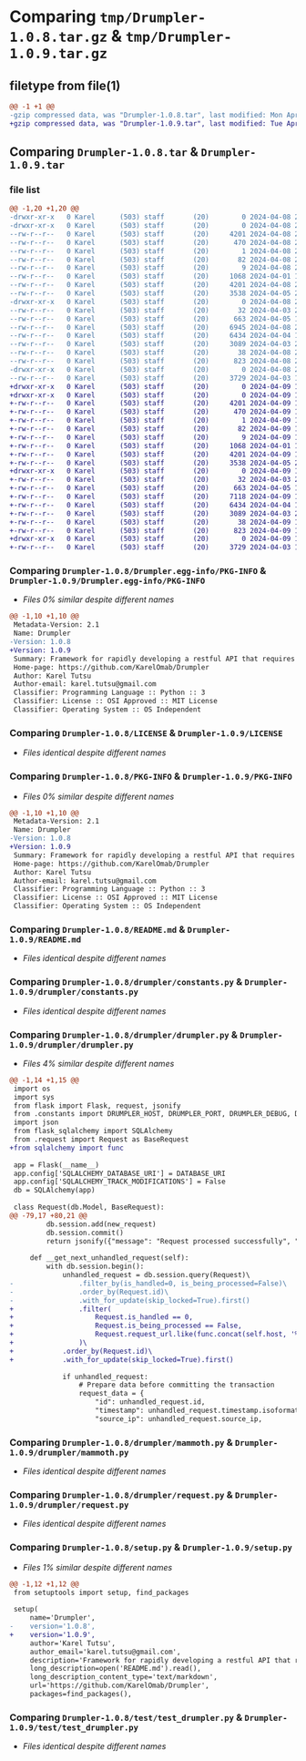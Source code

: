 # Comparing `tmp/Drumpler-1.0.8.tar.gz` & `tmp/Drumpler-1.0.9.tar.gz`

## filetype from file(1)

```diff
@@ -1 +1 @@
-gzip compressed data, was "Drumpler-1.0.8.tar", last modified: Mon Apr  8 20:51:13 2024, max compression
+gzip compressed data, was "Drumpler-1.0.9.tar", last modified: Tue Apr  9 19:26:38 2024, max compression
```

## Comparing `Drumpler-1.0.8.tar` & `Drumpler-1.0.9.tar`

### file list

```diff
@@ -1,20 +1,20 @@
-drwxr-xr-x   0 Karel      (503) staff       (20)        0 2024-04-08 20:51:13.566760 Drumpler-1.0.8/
-drwxr-xr-x   0 Karel      (503) staff       (20)        0 2024-04-08 20:51:13.565359 Drumpler-1.0.8/Drumpler.egg-info/
--rw-r--r--   0 Karel      (503) staff       (20)     4201 2024-04-08 20:51:13.000000 Drumpler-1.0.8/Drumpler.egg-info/PKG-INFO
--rw-r--r--   0 Karel      (503) staff       (20)      470 2024-04-08 20:51:13.000000 Drumpler-1.0.8/Drumpler.egg-info/SOURCES.txt
--rw-r--r--   0 Karel      (503) staff       (20)        1 2024-04-08 20:51:13.000000 Drumpler-1.0.8/Drumpler.egg-info/dependency_links.txt
--rw-r--r--   0 Karel      (503) staff       (20)       82 2024-04-08 20:51:13.000000 Drumpler-1.0.8/Drumpler.egg-info/requires.txt
--rw-r--r--   0 Karel      (503) staff       (20)        9 2024-04-08 20:51:13.000000 Drumpler-1.0.8/Drumpler.egg-info/top_level.txt
--rw-r--r--   0 Karel      (503) staff       (20)     1068 2024-04-01 14:29:50.000000 Drumpler-1.0.8/LICENSE
--rw-r--r--   0 Karel      (503) staff       (20)     4201 2024-04-08 20:51:13.566139 Drumpler-1.0.8/PKG-INFO
--rw-r--r--   0 Karel      (503) staff       (20)     3538 2024-04-05 21:41:41.000000 Drumpler-1.0.8/README.md
-drwxr-xr-x   0 Karel      (503) staff       (20)        0 2024-04-08 20:51:13.560543 Drumpler-1.0.8/drumpler/
--rw-r--r--   0 Karel      (503) staff       (20)       32 2024-04-03 21:38:26.000000 Drumpler-1.0.8/drumpler/__init__.py
--rw-r--r--   0 Karel      (503) staff       (20)      663 2024-04-05 19:22:33.000000 Drumpler-1.0.8/drumpler/constants.py
--rw-r--r--   0 Karel      (503) staff       (20)     6945 2024-04-08 20:50:43.000000 Drumpler-1.0.8/drumpler/drumpler.py
--rw-r--r--   0 Karel      (503) staff       (20)     6434 2024-04-04 18:13:02.000000 Drumpler-1.0.8/drumpler/mammoth.py
--rw-r--r--   0 Karel      (503) staff       (20)     3089 2024-04-03 21:38:26.000000 Drumpler-1.0.8/drumpler/request.py
--rw-r--r--   0 Karel      (503) staff       (20)       38 2024-04-08 20:51:13.566880 Drumpler-1.0.8/setup.cfg
--rw-r--r--   0 Karel      (503) staff       (20)      823 2024-04-08 20:50:49.000000 Drumpler-1.0.8/setup.py
-drwxr-xr-x   0 Karel      (503) staff       (20)        0 2024-04-08 20:51:13.564461 Drumpler-1.0.8/test/
--rw-r--r--   0 Karel      (503) staff       (20)     3729 2024-04-03 19:03:38.000000 Drumpler-1.0.8/test/test_drumpler.py
+drwxr-xr-x   0 Karel      (503) staff       (20)        0 2024-04-09 19:26:38.968396 Drumpler-1.0.9/
+drwxr-xr-x   0 Karel      (503) staff       (20)        0 2024-04-09 19:26:38.966868 Drumpler-1.0.9/Drumpler.egg-info/
+-rw-r--r--   0 Karel      (503) staff       (20)     4201 2024-04-09 19:26:38.000000 Drumpler-1.0.9/Drumpler.egg-info/PKG-INFO
+-rw-r--r--   0 Karel      (503) staff       (20)      470 2024-04-09 19:26:38.000000 Drumpler-1.0.9/Drumpler.egg-info/SOURCES.txt
+-rw-r--r--   0 Karel      (503) staff       (20)        1 2024-04-09 19:26:38.000000 Drumpler-1.0.9/Drumpler.egg-info/dependency_links.txt
+-rw-r--r--   0 Karel      (503) staff       (20)       82 2024-04-09 19:26:38.000000 Drumpler-1.0.9/Drumpler.egg-info/requires.txt
+-rw-r--r--   0 Karel      (503) staff       (20)        9 2024-04-09 19:26:38.000000 Drumpler-1.0.9/Drumpler.egg-info/top_level.txt
+-rw-r--r--   0 Karel      (503) staff       (20)     1068 2024-04-01 14:29:50.000000 Drumpler-1.0.9/LICENSE
+-rw-r--r--   0 Karel      (503) staff       (20)     4201 2024-04-09 19:26:38.967625 Drumpler-1.0.9/PKG-INFO
+-rw-r--r--   0 Karel      (503) staff       (20)     3538 2024-04-05 21:41:41.000000 Drumpler-1.0.9/README.md
+drwxr-xr-x   0 Karel      (503) staff       (20)        0 2024-04-09 19:26:38.961568 Drumpler-1.0.9/drumpler/
+-rw-r--r--   0 Karel      (503) staff       (20)       32 2024-04-03 21:38:26.000000 Drumpler-1.0.9/drumpler/__init__.py
+-rw-r--r--   0 Karel      (503) staff       (20)      663 2024-04-05 19:22:33.000000 Drumpler-1.0.9/drumpler/constants.py
+-rw-r--r--   0 Karel      (503) staff       (20)     7118 2024-04-09 19:26:03.000000 Drumpler-1.0.9/drumpler/drumpler.py
+-rw-r--r--   0 Karel      (503) staff       (20)     6434 2024-04-04 18:13:02.000000 Drumpler-1.0.9/drumpler/mammoth.py
+-rw-r--r--   0 Karel      (503) staff       (20)     3089 2024-04-03 21:38:26.000000 Drumpler-1.0.9/drumpler/request.py
+-rw-r--r--   0 Karel      (503) staff       (20)       38 2024-04-09 19:26:38.968562 Drumpler-1.0.9/setup.cfg
+-rw-r--r--   0 Karel      (503) staff       (20)      823 2024-04-09 19:26:14.000000 Drumpler-1.0.9/setup.py
+drwxr-xr-x   0 Karel      (503) staff       (20)        0 2024-04-09 19:26:38.965921 Drumpler-1.0.9/test/
+-rw-r--r--   0 Karel      (503) staff       (20)     3729 2024-04-03 19:03:38.000000 Drumpler-1.0.9/test/test_drumpler.py
```

### Comparing `Drumpler-1.0.8/Drumpler.egg-info/PKG-INFO` & `Drumpler-1.0.9/Drumpler.egg-info/PKG-INFO`

 * *Files 0% similar despite different names*

```diff
@@ -1,10 +1,10 @@
 Metadata-Version: 2.1
 Name: Drumpler
-Version: 1.0.8
+Version: 1.0.9
 Summary: Framework for rapidly developing a restful API that requires post processing
 Home-page: https://github.com/KarelOmab/Drumpler
 Author: Karel Tutsu
 Author-email: karel.tutsu@gmail.com
 Classifier: Programming Language :: Python :: 3
 Classifier: License :: OSI Approved :: MIT License
 Classifier: Operating System :: OS Independent
```

### Comparing `Drumpler-1.0.8/LICENSE` & `Drumpler-1.0.9/LICENSE`

 * *Files identical despite different names*

### Comparing `Drumpler-1.0.8/PKG-INFO` & `Drumpler-1.0.9/PKG-INFO`

 * *Files 0% similar despite different names*

```diff
@@ -1,10 +1,10 @@
 Metadata-Version: 2.1
 Name: Drumpler
-Version: 1.0.8
+Version: 1.0.9
 Summary: Framework for rapidly developing a restful API that requires post processing
 Home-page: https://github.com/KarelOmab/Drumpler
 Author: Karel Tutsu
 Author-email: karel.tutsu@gmail.com
 Classifier: Programming Language :: Python :: 3
 Classifier: License :: OSI Approved :: MIT License
 Classifier: Operating System :: OS Independent
```

### Comparing `Drumpler-1.0.8/README.md` & `Drumpler-1.0.9/README.md`

 * *Files identical despite different names*

### Comparing `Drumpler-1.0.8/drumpler/constants.py` & `Drumpler-1.0.9/drumpler/constants.py`

 * *Files identical despite different names*

### Comparing `Drumpler-1.0.8/drumpler/drumpler.py` & `Drumpler-1.0.9/drumpler/drumpler.py`

 * *Files 4% similar despite different names*

```diff
@@ -1,14 +1,15 @@
 import os
 import sys
 from flask import Flask, request, jsonify
 from .constants import DRUMPLER_HOST, DRUMPLER_PORT, DRUMPLER_DEBUG, DATABASE_URI, AUTHORIZATION_KEY
 import json
 from flask_sqlalchemy import SQLAlchemy
 from .request import Request as BaseRequest
+from sqlalchemy import func
 
 app = Flask(__name__)
 app.config['SQLALCHEMY_DATABASE_URI'] = DATABASE_URI
 app.config['SQLALCHEMY_TRACK_MODIFICATIONS'] = False
 db = SQLAlchemy(app)
 
 class Request(db.Model, BaseRequest):
@@ -79,17 +80,21 @@
         db.session.add(new_request)
         db.session.commit()
         return jsonify({"message": "Request processed successfully", "id": new_request.id}), 200
     
     def __get_next_unhandled_request(self):
         with db.session.begin():
             unhandled_request = db.session.query(Request)\
-                .filter_by(is_handled=0, is_being_processed=False)\
-                .order_by(Request.id)\
-                .with_for_update(skip_locked=True).first()
+                .filter(
+                    Request.is_handled == 0, 
+                    Request.is_being_processed == False,
+                    Request.request_url.like(func.concat(self.host, '%'))
+                )\
+            .order_by(Request.id)\
+            .with_for_update(skip_locked=True).first()
 
             if unhandled_request:
                 # Prepare data before committing the transaction
                 request_data = {
                     "id": unhandled_request.id,
                     "timestamp": unhandled_request.timestamp.isoformat(),
                     "source_ip": unhandled_request.source_ip,
```

### Comparing `Drumpler-1.0.8/drumpler/mammoth.py` & `Drumpler-1.0.9/drumpler/mammoth.py`

 * *Files identical despite different names*

### Comparing `Drumpler-1.0.8/drumpler/request.py` & `Drumpler-1.0.9/drumpler/request.py`

 * *Files identical despite different names*

### Comparing `Drumpler-1.0.8/setup.py` & `Drumpler-1.0.9/setup.py`

 * *Files 1% similar despite different names*

```diff
@@ -1,12 +1,12 @@
 from setuptools import setup, find_packages
 
 setup(
     name='Drumpler',
-    version='1.0.8',
+    version='1.0.9',
     author='Karel Tutsu',
     author_email='karel.tutsu@gmail.com',
     description='Framework for rapidly developing a restful API that requires post processing',
     long_description=open('README.md').read(),
     long_description_content_type='text/markdown',
     url='https://github.com/KarelOmab/Drumpler',
     packages=find_packages(),
```

### Comparing `Drumpler-1.0.8/test/test_drumpler.py` & `Drumpler-1.0.9/test/test_drumpler.py`

 * *Files identical despite different names*

